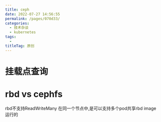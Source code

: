 ```yaml
---
title: ceph
date: 2022-07-27 14:56:55
permalink: /pages/070d33/
categories:
  - 技术杂谈
  - kubernetes
tags:
  - 
titleTag: 原创
---
```

# 挂载点查询



# rbd vs cephfs
rbd不支持ReadWriteMany
在同一个节点中,是可以支持多个pod共享rbd image运行的

